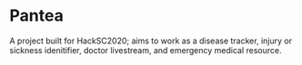 # Pantea
A project built for HackSC2020; aims to work as a disease tracker, injury or sickness idenitifier, doctor livestream, and emergency medical resource.
